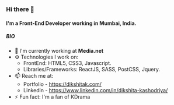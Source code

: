 ### Hi there 👋

#### I'm a Front-End Developer working in Mumbai, India.

##### BIO

- 🏢 I'm currently working at **Media.net**
- ⚙️ Technologies I work on:
  - FrontEnd: HTML5, CSS3, Javascript.
  - Libraries/Frameworks: ReactJS, SASS, PostCSS, Jquery.
- 📫 Reach me at:
	- Portfolio - https://dikshitak.com/
	- Linkedin - https://www.linkedin.com/in/dikshita-kashodriya/
- ⚡️ Fun fact: I'm a fan of KDrama

